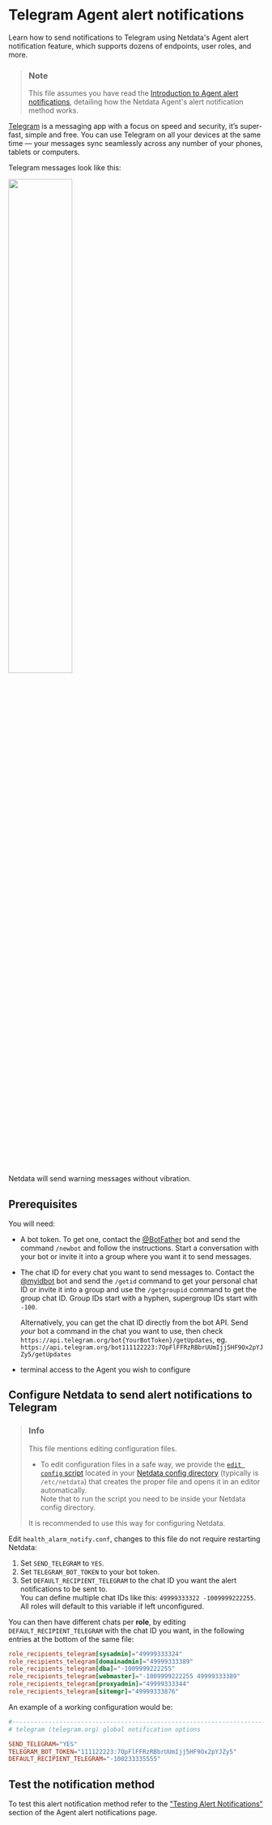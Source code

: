 # Telegram Agent alert notifications

Learn how to send notifications to Telegram using Netdata's Agent alert notification feature, which supports dozens of endpoints, user roles, and more.

> ### Note
>
> This file assumes you have read the [Introduction to Agent alert notifications](https://github.com/netdata/netdata/blob/master/health/notifications/README.md), detailing how the Netdata Agent's alert notification method works.

[Telegram](https://telegram.org/) is a messaging app with a focus on speed and security, it’s super-fast, simple and free. You can use Telegram on all your devices at the same time — your messages sync seamlessly across any number of your phones, tablets or computers.

Telegram messages look like this:

<img src="https://user-images.githubusercontent.com/1153921/66612223-f07dfb80-eb75-11e9-976f-5734ffd93ecd.png" width="50%"></img>

Netdata will send warning messages without vibration.

## Prerequisites

You will need:

- A bot token. To get one, contact the [@BotFather](https://t.me/BotFather) bot and send the command `/newbot` and follow the instructions.
  Start a conversation with your bot or invite it into a group where you want it to send messages.
- The chat ID for every chat you want to send messages to. Contact the [@myidbot](https://t.me/myidbot) bot and send the `/getid` command to get your personal chat ID or invite it into a group and use the `/getgroupid` command to get the group chat ID. Group IDs start with a hyphen, supergroup IDs start with `-100`.  

    Alternatively, you can get the chat ID directly from the bot API. Send *your* bot a command in the chat you want to use, then check `https://api.telegram.org/bot{YourBotToken}/getUpdates`, eg.  `https://api.telegram.org/bot111122223:7OpFlFFRzRBbrUUmIjj5HF9Ox2pYJZy5/getUpdates`
- terminal access to the Agent you wish to configure

## Configure Netdata to send alert notifications to Telegram

> ### Info
>
> This file mentions editing configuration files.  
>
> - To edit configuration files in a safe way, we provide the [`edit config` script](https://github.com/netdata/netdata/blob/master/docs/configure/nodes.md#use-edit-config-to-edit-configuration-files) located in your [Netdata config directory](https://github.com/netdata/netdata/blob/master/docs/configure/nodes.md#the-netdata-config-directory) (typically is `/etc/netdata`) that creates the proper file and opens it in an editor automatically.  
> Note that to run the script you need to be inside your Netdata config directory.
>
> It is recommended to use this way for configuring Netdata.

Edit `health_alarm_notify.conf`, changes to this file do not require restarting Netdata:

1. Set `SEND_TELEGRAM` to `YES`.
2. Set `TELEGRAM_BOT_TOKEN` to your bot token.
3. Set `DEFAULT_RECIPIENT_TELEGRAM` to the chat ID you want the alert notifications to be sent to.  
    You can define multiple chat IDs like this: `49999333322 -1009999222255`.  
    All roles will default to this variable if left unconfigured.

You can then have different chats per **role**, by editing `DEFAULT_RECIPIENT_TELEGRAM` with the chat ID you want, in the following entries at the bottom of the same file:

```conf
role_recipients_telegram[sysadmin]="49999333324"
role_recipients_telegram[domainadmin]="49999333389"
role_recipients_telegram[dba]="-1009999222255"
role_recipients_telegram[webmaster]="-1009999222255 49999333389"
role_recipients_telegram[proxyadmin]="49999333344"
role_recipients_telegram[sitemgr]="49999333876"
```

An example of a working configuration would be:

```conf
#------------------------------------------------------------------------------
# telegram (telegram.org) global notification options

SEND_TELEGRAM="YES"
TELEGRAM_BOT_TOKEN="111122223:7OpFlFFRzRBbrUUmIjj5HF9Ox2pYJZy5"
DEFAULT_RECIPIENT_TELEGRAM="-100233335555"
```

## Test the notification method

To test this alert notification method refer to the ["Testing Alert Notifications"](https://github.com/netdata/netdata/blob/master/health/notifications/README.md#testing-alert-notifications) section of the Agent alert notifications page.
